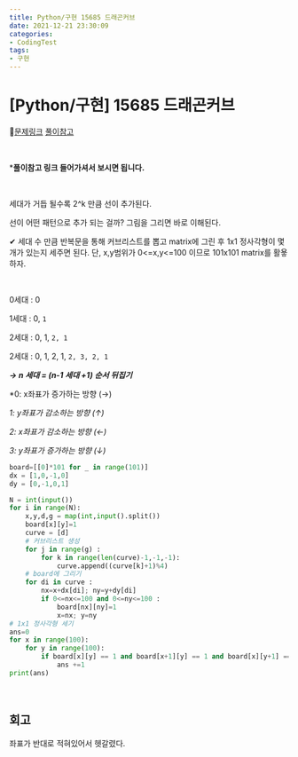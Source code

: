 ```yaml
---
title: Python/구현 15685 드래곤커브
date: 2021-12-21 23:30:09
categories:
- CodingTest
tags:
- 구현
---
```


# [Python/구현] 15685 드래곤커브

📌[문제링크](https://www.acmicpc.net/problem/15685) [풀이참고](https://tmdrl5779.tistory.com/146)

  <BR>

***풀이참고 링크 들어가셔서 보시면 됩니다.** 

<BR>

세대가 거듭 될수록 2^k 만큼 선이 추가된다.

선이 어떤 패턴으로 추가 되는 걸까? 그림을 그리면 바로 이해된다. 

✔ 세대 수 만큼 반복문을 통해 커브리스트를 뽑고 matrix에 그린 후 1x1 정사각형이 몇개가 있는지 세주면 된다. 단, x,y범위가 0<=x,y<=100 이므로 101x101 matrix를 활욯하자.

<BR>

0세대 : 0

1세대 : 0, `1`

2세대 : 0, 1, `2, 1`

2세대 : 0, 1, 2, 1, `2, 3, 2, 1`

***-> n 세대  = (n-1 세대 +1) 순서 뒤집기***

*0: x좌표가 증가하는 방향 (→)

*1: y좌표가 감소하는 방향 (↑)*

*2: x좌표가 감소하는 방향 (←)*

*3: y좌표가 증가하는 방향 (↓)*



```python
board=[[0]*101 for _ in range(101)]
dx = [1,0,-1,0]
dy = [0,-1,0,1]

N = int(input())
for i in range(N):
    x,y,d,g = map(int,input().split())
    board[x][y]=1
    curve = [d]
    # 커브리스트 생성
    for j in range(g) :
        for k in range(len(curve)-1,-1,-1):
            curve.append((curve[k]+1)%4)
    # board에 그리기
    for di in curve :
        nx=x+dx[di]; ny=y+dy[di]
        if 0<=nx<=100 and 0<=ny<=100 :
            board[nx][ny]=1
            x=nx; y=ny
# 1x1 정사각형 세기
ans=0
for x in range(100):
    for y in range(100):
        if board[x][y] == 1 and board[x+1][y] == 1 and board[x][y+1] == 1 and board[x+1][y+1] == 1:
            ans +=1
print(ans)
```

  <br>

## 회고

좌표가 반대로 적혀있어서 헷갈렸다.

